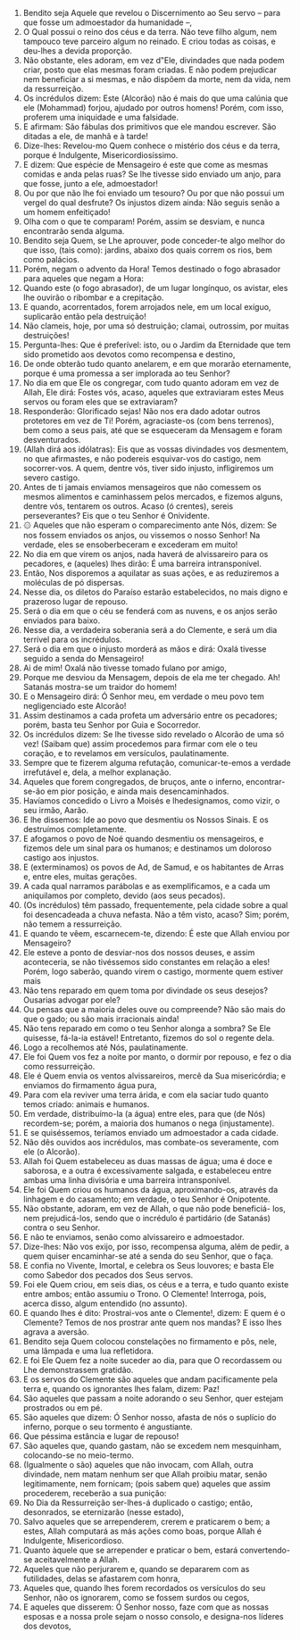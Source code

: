 1. Bendito seja Aquele que revelou o Discernimento ao Seu servo – para que fosse um admoestador da humanidade –,
2. O Qual possui o reino dos céus e da terra. Não teve filho algum, nem tampouco teve parceiro algum no reinado. E criou todas as coisas, e deu-lhes a devida proporção.
3. Não obstante, eles adoram, em vez d‟Ele, divindades que nada podem criar, posto que elas mesmas foram criadas. E não podem prejudicar nem beneficiar a si mesmas, e não dispõem da morte, nem da vida, nem da ressurreição.
4. Os incrédulos dizem: Este (Alcorão) não é mais do que uma calúnia que ele (Mohammad) forjou, ajudado por outros homens! Porém, com isso, proferem uma iniquidade e uma falsidade.
5. E afirmam: São fábulas dos primitivos que ele mandou escrever. São ditadas a ele, de manhã e à tarde!
6. Dize-lhes: Revelou-mo Quem conhece o mistério dos céus e da terra, porque é Indulgente, Misericordiosíssimo.
7. E dizem: Que espécie de Mensageiro é este que come as mesmas comidas e anda pelas ruas? Se lhe tivesse sido enviado um anjo, para que fosse, junto a ele, admoestador!
8. Ou por que não lhe foi enviado um tesouro? Ou por que não possui um vergel do qual desfrute? Os injustos dizem ainda: Não seguis senão a um homem enfeitiçado!
9. Olha com o que te comparam! Porém, assim se desviam, e nunca encontrarão senda alguma.
10. Bendito seja Quem, se Lhe aprouver, pode conceder-te algo melhor do que isso, (tais como): jardins, abaixo dos quais correm os rios, bem como palácios.
11. Porém, negam o advento da Hora! Temos destinado o fogo abrasador para aqueles que negam a Hora:
12. Quando este (o fogo abrasador), de um lugar longínquo, os avistar, eles lhe ouvirão o ribombar e a crepitação.
13. E quando, acorrentados, forem arrojados nele, em um local exíguo, suplicarão então pela destruição!
14. Não clameis, hoje, por uma só destruição; clamai, outrossim, por muitas destruições!
15. Pergunta-lhes: Que é preferível: isto, ou o Jardim da Eternidade que tem sido prometido aos devotos como recompensa e destino,
16. De onde obterão tudo quanto anelarem, e em que morarão eternamente, porque é uma promessa a ser implorada ao teu Senhor?
17. No dia em que Ele os congregar, com tudo quanto adoram em vez de Allah, Ele dirá: Fostes vós, acaso, aqueles que extraviaram estes Meus servos ou foram eles que se extraviaram?
18. Responderão: Glorificado sejas! Não nos era dado adotar outros protetores em vez de Ti! Porém, agraciaste-os (com bens terrenos), bem como a seus pais, até que se esqueceram da Mensagem e foram desventurados.
19. (Allah dirá aos idólatras): Eis que as vossas divindades vos desmentem, no que afirmastes, e não podereis esquivar-vos do castigo, nem socorrer-vos. A quem, dentre vós, tiver sido injusto, infligiremos um severo castigo.
20. Antes de ti jamais enviamos mensageiros que não comessem os mesmos alimentos e caminhassem pelos mercados, e fizemos alguns, dentre vós, tentarem os outros. Acaso (ó crentes), sereis perseverantes? Eis que o teu Senhor é Onividente.
21. ۞ Aqueles que não esperam o comparecimento ante Nós, dizem: Se nos fossem enviados os anjos, ou vissemos o nosso Senhor! Na verdade, eles se ensoberbeceram e excederam em muito!
22. No dia em que virem os anjos, nada haverá de alvissareiro para os pecadores, e (aqueles) lhes dirão: É uma barreira intransponível.
23. Então, Nos disporemos a aquilatar as suas ações, e as reduziremos a moléculas de pó dispersas.
24. Nesse dia, os diletos do Paraíso estarão estabelecidos, no mais digno e prazeroso lugar de repouso.
25. Será o dia em que o céu se fenderá com as nuvens, e os anjos serão enviados para baixo.
26. Nesse dia, a verdadeira soberania será a do Clemente, e será um dia terrível para os incrédulos.
27. Será o dia em que o injusto morderá as mãos e dirá: Oxalá tivesse seguido a senda do Mensageiro!
28. Ai de mim! Oxalá não tivesse tomado fulano por amigo,
29. Porque me desviou da Mensagem, depois de ela me ter chegado. Ah! Satanás mostra-se um traidor do homem!
30. E o Mensageiro dirá: Ó Senhor meu, em verdade o meu povo tem negligenciado este Alcorão!
31. Assim destinamos a cada profeta um adversário entre os pecadores; porém, basta teu Senhor por Guia e Socorredor.
32. Os incrédulos dizem: Se lhe tivesse sido revelado o Alcorão de uma só vez! (Saibam que) assim procedemos para firmar com ele o teu coração, e to revelamos em versículos, paulatinamente.
33. Sempre que te fizerem alguma refutação, comunicar-te-emos a verdade irrefutável e, dela, a melhor explanação.
34. Aqueles que forem congregados, de bruços, ante o inferno, encontrar-se-ão em pior posição, e ainda mais desencaminhados.
35. Havíamos concedido o Livro a Moisés e lhedesignamos, como vizir, o seu irmão, Aarão.
36. E lhe dissemos: Ide ao povo que desmentiu os Nossos Sinais. E os destruímos completamente.
37. E afogamos o povo de Noé quando desmentiu os mensageiros, e fizemos dele um sinal para os humanos; e destinamos um doloroso castigo aos injustos.
38. E (exterminamos) os povos de Ad, de Samud, e os habitantes de Arras e, entre eles, muitas gerações.
39. A cada qual narramos parábolas e as exemplificamos, e a cada um aniquilamos por completo, devido (aos seus pecados).
40. (Os incrédulos) têm passado, frequentemente, pela cidade sobre a qual foi desencadeada a chuva nefasta. Não a têm visto, acaso? Sim; porém, não temem a ressurreição.
41. E quando te vêem, escarnecem-te, dizendo: É este que Allah enviou por Mensageiro?
42. Ele esteve a ponto de desviar-nos dos nossos deuses, e assim aconteceria, se não tivéssemos sido constantes em relação a eles! Porém, logo saberão, quando virem o castigo, mormente quem estiver mais
43. Não tens reparado em quem toma por divindade os seus desejos? Ousarias advogar por ele?
44. Ou pensas que a maioria deles ouve ou compreende? Não são mais do que o gado; ou são mais irracionais ainda!
45. Não tens reparado em como o teu Senhor alonga a sombra? Se Ele quisesse, fá-la-ia estável! Entretanto, fizemos do sol o regente dela.
46. Logo a recolhemos até Nós, paulatinamente.
47. Ele foi Quem vos fez a noite por manto, o dormir por repouso, e fez o dia como ressurreição.
48. Ele é Quem envia os ventos alvissareiros, mercê da Sua misericórdia; e enviamos do firmamento água pura,
49. Para com ela reviver uma terra árida, e com ela saciar tudo quanto temos criado: animais e humanos.
50. Em verdade, distribuímo-la (a água) entre eles, para que (de Nós) recordem-se; porém, a maioria dos humanos o nega (injustamente).
51. E se quiséssemos, teríamos enviado um admoestador a cada cidade.
52. Não dês ouvidos aos incrédulos, mas combate-os severamente, com ele (o Alcorão).
53. Allah foi Quem estabeleceu as duas massas de água; uma é doce e saborosa, e a outra é excessivamente salgada, e estabeleceu entre ambas uma linha divisória e uma barreira intransponível.
54. Ele foi Quem criou os humanos da água, aproximando-os, através da linhagem e do casamento; em verdade, o teu Senhor é Onipotente.
55. Não obstante, adoram, em vez de Allah, o que não pode beneficiá- los, nem prejudicá-los, sendo que o incrédulo é partidário (de Satanás) contra o seu Senhor.
56. E não te enviamos, senão como alvissareiro e admoestador.
57. Dize-lhes: Não vos exijo, por isso, recompensa alguma, além de pedir, a quem quiser encaminhar-se até a senda do seu Senhor, que o faça.
58. E confia no Vivente, Imortal, e celebra os Seus louvores; e basta Ele como Sabedor dos pecados dos Seus servos.
59. Foi ele Quem criou, em seis dias, os céus e a terra, e tudo quanto existe entre ambos; então assumiu o Trono. O Clemente! Interroga, pois, acerca disso, algum entendido (no assunto).
60. E quando lhes é dito: Prostrai-vos ante o Clemente!, dizem: E quem é o Clemente? Temos de nos prostrar ante quem nos mandas? E isso lhes agrava a aversão.
61. Bendito seja Quem colocou constelações no firmamento e pôs, nele, uma lâmpada e uma lua refletidora.
62. E foi Ele Quem fez a noite suceder ao dia, para que O recordassem ou Lhe demonstrassem gratidão.
63. E os servos do Clemente são aqueles que andam pacificamente pela terra e, quando os ignorantes lhes falam, dizem: Paz!
64. São aqueles que passam a noite adorando o seu Senhor, quer estejam prostrados ou em pé.
65. São aqueles que dizem: Ó Senhor nosso, afasta de nós o suplício do inferno, porque o seu tormento é angustiante.
66. Que péssima estância e lugar de repouso!
67. São aqueles que, quando gastam, não se excedem nem mesquinham, colocando-se no meio-termo.
68. (Igualmente o são) aqueles que não invocam, com Allah, outra divindade, nem matam nenhum ser que Allah proibiu matar, senão legitimamente, nem fornicam; (pois sabem que) aqueles que assim procederem, receberão a sua punição:
69. No Dia da Ressurreição ser-lhes-á duplicado o castigo; então, desonrados, se eternizarão (nesse estado),
70. Salvo aqueles que se arrependerem, crerem e praticarem o bem; a estes, Allah computará as más ações como boas, porque Allah é Indulgente, Misericordioso.
71. Quanto àquele que se arrepender e praticar o bem, estará convertendo-se aceitavelmente a Allah.
72. Aqueles que não perjurarem e, quando se depararem com as futilidades, delas se afastarem com honra,
73. Aqueles que, quando lhes forem recordados os versículos do seu Senhor, não os ignorarem, como se fossem surdos ou cegos,
74. E aqueles que disserem: Ó Senhor nosso, faze com que as nossas esposas e a nossa prole sejam o nosso consolo, e designa-nos líderes dos devotos,
